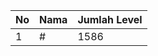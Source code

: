 | No | Nama            | Jumlah Level |
|----|-----------------|--------------|
| 1  | #    |    1586        |
